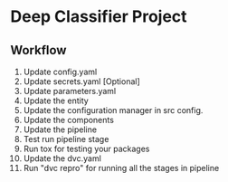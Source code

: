 # Deep Classifier Project

## Workflow
1. Update config.yaml
2. Update secrets.yaml [Optional]
3. Update parameters.yaml
4. Update the entity
5. Update the configuration manager in src config.
6. Update the components
7. Update the pipeline
8. Test run pipeline stage
9. Run tox for testing your packages
10. Update the dvc.yaml
11. Run "dvc repro" for running all the stages in pipeline

